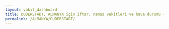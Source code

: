 ```yaml
---
layout: vakit_dashboard
title: DUDERSTADT, ALMANYA için iftar, namaz vakitleri ve hava durumu - ilçe/eyalet seç
permalink: /ALMANYA/DUDERSTADT/
---
```


<script type="text/javascript">
  var GLOBAL_COUNTRY = 'ALMANYA';
  var GLOBAL_CITY = 'DUDERSTADT';
  var GLOBAL_STATE = '';
  var lat = 72;
  var lon = 21;
</script>
